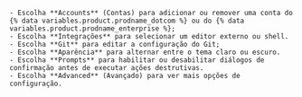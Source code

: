     - Escolha **Accounts** (Contas) para adicionar ou remover uma conta do {% data variables.product.prodname_dotcom %} ou do {% data variables.product.prodname_enterprise %};
    - Escolha **Integrações** para selecionar um editor externo ou shell.
    - Escolha **Git** para editar a configuração do Git;
    - Escolha **Aparência** para alternar entre o tema claro ou escuro.
    - Escolha **Prompts** para habilitar ou desabilitar diálogos de confirmação antes de executar ações destrutivas.
    - Escolha **Advanced** (Avançado) para ver mais opções de configuração.
